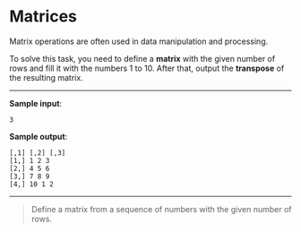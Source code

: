 # Matrices

Matrix operations are often used in data manipulation and processing.

To solve this task, you need to define a **matrix** with the given number of rows and fill it with the numbers 1 to 10.
After that, output the **transpose** of the resulting matrix.

---

**Sample input**:
```
3
```

**Sample output**:
```
[,1] [,2] [,3]
[1,] 1 2 3
[2,] 4 5 6
[3,] 7 8 9
[4,] 10 1 2
```

---

>Define a matrix from a sequence of numbers with the given number of rows.
